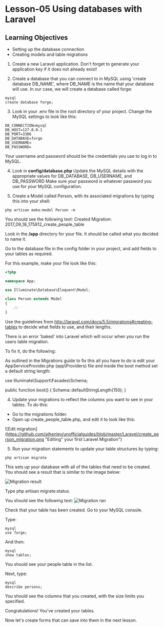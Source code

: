 # Lesson-05 Using databases with Laravel
## Learning Objectives

* Setting up the database connection
* Creating models and table migrations

1. Create a new Laravel application. Don't forget to generate your application key if it does not already exist!

2. Create a database that you can connect to in MySQL
using  'create database DB_NAME', where DB_NAME is the name that your database will use. In our case, we will create a database called forge:

```
mysql
create database forge;
```

3. Look in your .env file in the root directory of your project.
Change the MySQL settings to look like this:
```
DB_CONNECTION=mysql
DB_HOST=127.0.0.1
DB_PORT=3306
DB_DATABASE=forge
DB_USERNAME=
DB_PASSWORD=
```
Your username and password should be the credentials you use to log in to MySQL.

4. Look in  **config/database.php**
Update the MySQL details with the appropriate values for
DB_DATABASE, DB_USERNAME, and DB_PASSWORD
Make sure your password is whatever password you use for your MySQL configuration.

6. Create a Model called Person, with its associated migrations by typing this into your shell:

```
php artisan make:model Person -m
```

You should see the following text:
Created Migration: 2017_09_18_175912_create_people_table

Look in the **/app** directory for your file.
It should be called what you decided to name it.

Go to the database file in the config folder in your project, and add fields to your tables as required.

For this example, make your file look like this:

```php
<?php

namespace App;

use Illuminate\Database\Eloquent\Model;

class Person extends Model
{
    //
}

```
Use the guidelines from http://laravel.com/docs/5.5/migrations#creating-tables to decide what fields to use, and their lengths.

There is an error 'baked' into Laravel which will occur when you run the users table migration.

To fix it, do the following:

As outlined in the Migrations guide to fix this all you have to do is edit your AppServiceProvider.php (app\Providers) file and inside the boot method set a default string length:

use Illuminate\Support\Facades\Schema;

public function boot()
{
    Schema::defaultStringLength(150);
}


4. Update your migrations to reflect the columns you want to see in your tables.
To do this:
* Go to the migrations folder.
* Open up create_people_table.php, and edit it to look like this:

![Edit migration](https://github.com/ajhenley/unofficialguides/blob/master/Laravel/create_person_migration.png "Editing" your first Laravel Migration")

5. Run your migration statements to update your table structures by typing:
```
php artisan migrate
```

This sets up your database with all of the tables that need to be created.
You should see a result that is similar to the image below:

![Migration result](https://github.com/ajhenley/unofficialguides/blob/master/Laravel/img/hello.png "Running your first Laravel Migration")

Type php artisan migrate:status.

You should see the following text:
![Migration ran](https://github.com/ajhenley/unofficialguides/blob/master/Laravel/img/migrationran.png "Checking your first Laravel Migration")

Check that your table has been created. Go to your MySQL console.

Type:
```
mysql
use forge;
```

And then:
```
mysql
show tables;
```

You should see your people table in the list.

Next, type:
```
mysql
describe persons;
```
You should see the columns that you created, with the size limits you specified.

Congratulations! You've created your tables.

Now let's create forms that can save into them in the next lesson.
